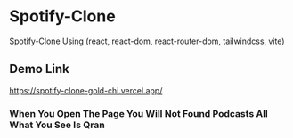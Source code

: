 # Spotify-Clone
Spotify-Clone Using (react, react-dom, react-router-dom, tailwindcss, vite)
## Demo Link
https://spotify-clone-gold-chi.vercel.app/
### When You Open The Page You Will Not Found Podcasts All What You See Is Qran
